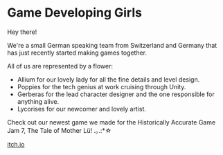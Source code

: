 # Game Developing Girls
Hey there! 

We're a small German speaking team from Switzerland and Germany that has just recently started making games together. 

All of us are represented by a flower: 

- Allium for our lovely lady for all the fine details and level design.
- Poppies for the tech genius at work cruising through Unity.
- Gerberas for the lead character designer and the one responsible for anything alive.
- Lycorises for our newcomer and lovely artist.

Check out our newest game we made for the Historically Accurate Game Jam 7, The Tale of Mother Lü!  .｡.:*☆

[itch.io](https://flowerfluffgirls.itch.io/the-tale-of-mother-lu)
